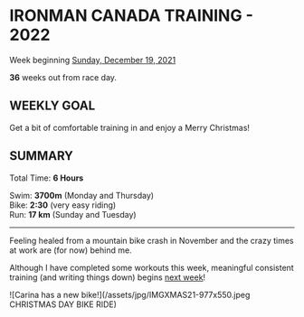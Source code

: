 # IRONMAN CANADA TRAINING - 2022
Week beginning [Sunday, December 19, 2021](javascript:flick('sun');)

**36** weeks out from race day.

## WEEKLY GOAL
Get a bit of comfortable training in and enjoy a Merry Christmas!

## SUMMARY
Total Time: **6 Hours**

Swim: **3700m** (Monday and Thursday)  
Bike: **2:30** (very easy riding)  
Run: **17 km** (Sunday and Tuesday)  

---

Feeling healed from a mountain bike crash in November and the 
crazy times at work are (for now) behind me.

Although I have completed some workouts this week, meaningful 
consistent training (and writing things down) begins 
[next week](ironman2022-35weeksout)!

![Carina has a new bike!](/assets/jpg/IMGXMAS21-977x550.jpeg CHRISTMAS DAY BIKE RIDE)

